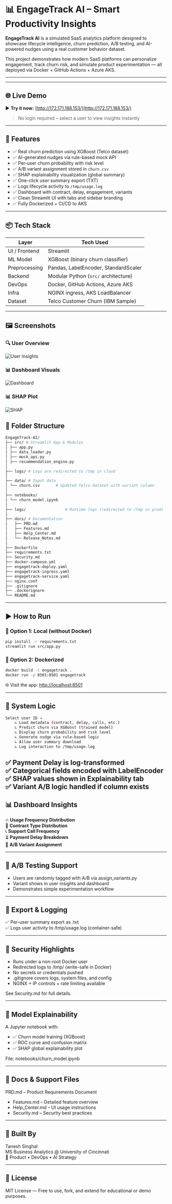 # 📊 EngageTrack AI – Smart Productivity Insights

**EngageTrack AI** is a simulated SaaS analytics platform designed to showcase lifecycle intelligence, churn prediction, A/B testing, and AI-powered nudges using a real customer behavior dataset.

This project demonstrates how modern SaaS platforms can personalize engagement, track churn risk, and simulate product experimentation — all deployed via Docker + GitHub Actions + Azure AKS.

---

---

## 🌐 Live Demo

▶️ **Try it now:** [http://172.171.188.153/](http://172.171.188.153/)  
> No login required – select a user to view insights instantly

---

## 🚀 Features

- ✅ Real churn prediction using XGBoost (Telco dataset)
- ✅ AI-generated nudges via rule-based mock API
- ✅ Per-user churn probability with risk level
- ✅ A/B variant assignment stored in `churn.csv`
- ✅ SHAP explainability visualization (global summary)
- ✅ One-click user summary export (TXT)
- ✅ Logs lifecycle activity to `/tmp/usage.log`
- ✅ Dashboard with contract, delay, engagement, variants
- ✅ Clean Streamlit UI with tabs and sidebar branding
- ✅ Fully Dockerized + CI/CD to AKS
---

## 📦 Tech Stack

| Layer         | Tech Used                                 |
|---------------|--------------------------------------------|
| UI / Frontend | Streamlit                                 |
| ML Model      | XGBoost (binary churn classifier)         |
| Preprocessing | Pandas, LabelEncoder, StandardScaler      |
| Backend       | Modular Python (`src/` architecture)      |
| DevOps        | Docker, GitHub Actions, Azure AKS         |
| Infra         | NGINX ingress, AKS LoadBalancer           |
| Dataset       | Telco Customer Churn (IBM Sample)         |

---

## 🖼 Screenshots

### 🔍 User Overview
![User Insights](screenshots/user_tab.png)

### 📊 Dashboard Visuals
![Dashboard](screenshots/dashboard_tab.png)

### 📊 SHAP Plot
![SHAP](screenshots/shap.png)


## 📂 Folder Structure

```bash
EngageTrack-AI/
├── src/ # Streamlit App & Modules
│ ├── app.py  
│ ├── data_loader.py  
│ ├── mock_api.py  
│ ├── recommendation_engine.py  
│  
├── logs/ # Logs are redirected to /tmp in cloud  
│  
├── data/ # Input data  
│ └── churn.csv       # Updated Telco dataset with variant column
│  
├── notebooks/
│ └── churn_model.ipynb
│
├── logs/                 # Runtime logs (redirected to /tmp in prod)
|
├── docs/ # Documentation  
│   ├── PRD.md
│   ├── Features.md
│   ├── Help_Center.md
│   └── Release_Notes.md
│  
├── Dockerfile  
├── requirements.txt  
├── Security.md  
├── docker-compose.yml  
├── engagetrack-deploy.yaml  
├── engagetrack-ingress.yaml  
├── engagetrack-service.yaml  
├── nginx.conf  
├── .gitignore
├── .dockerignore
└── README.md  
```
---

## ▶️ How to Run

### 🔧 Option 1: Local (without Docker)
```bash
pip install -r requirements.txt
streamlit run src/app.py
```

### 🐳 Option 2: Dockerized
```bash
docker build -t engagetrack .
docker run -p 8501:8501 engagetrack
```
  
🌐 Visit the app: [http://localhost:8501](http://localhost:8501)

---

## 🧠 System Logic
```bash
Select user ID →
    ↳ Load metadata (contract, delay, calls, etc.)
    ↳ Predict churn via XGBoost (trained model)
    ↳ Display churn probability and risk level
    ↳ Generate nudge via rule-based logic
    ↳ Allow user summary download
    ↳ Log interaction to /tmp/usage.log
```
✅ Payment Delay is log-transformed  
✅ Categorical fields encoded with LabelEncoder  
✅ SHAP values shown in Explainability tab  
✅ Variant A/B logic handled if column exists
---

## 📊 Dashboard Insights

🔥 **Usage Frequency Distribution**  
🧮 **Contract Type Distribution**  
📞 **Support Call Frequency**  
⏳ **Payment Delay Breakdown**  
🧪 **A/B Variant Assignment**

---

## 🧪 A/B Testing Support

- Users are randomly tagged with A/B via assign_variants.py
- Variant shows in user insights and dashboard
- Demonstrates simple experimentation workflow

---

## 📄 Export & Logging

✅ Per-user summary export as .txt  
✅ Logs user activity to /tmp/usage.log (container-safe)

---

## 🔐 Security Highlights

- Runs under a non-root Docker user
- Redirected logs to /tmp/ (write-safe in Docker)
- No secrets or credentials pushed
- .gitignore covers logs, system files, and config
- NGINX + IP controls + rate limiting available  

See Security.md for full details.

---

## 🧪 Model Explainability

A Jupyter notebook with:  

- ✅ Churn model training (XGBoost)
- ✅ ROC curve and confusion matrix
- ✅ SHAP global explainability plot

File: notebooks/churn_model.ipynb

---

## 📄 Docs & Support Files

PRD.md – Product Requirements Document

- Features.md – Detailed feature overview  
- Help_Center.md – UI usage instructions  
- Security.md – Security best practices

---

## 💼 Built By

Tanesh Singhal  
MS Business Analytics @ University of Cincinnati  
📌 Product • DevOps • AI Strategy

---

## 📄 License

MIT License — Free to use, fork, and extend for educational or demo purposes.

